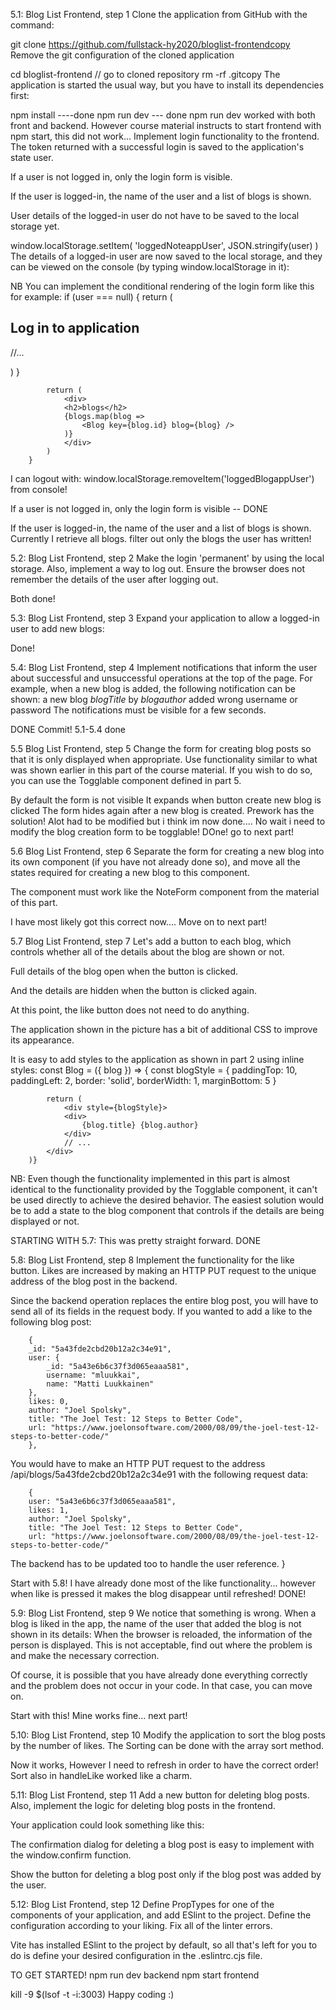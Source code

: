 5.1: Blog List Frontend, step 1
Clone the application from GitHub with the command:

git clone https://github.com/fullstack-hy2020/bloglist-frontendcopy
Remove the git configuration of the cloned application

cd bloglist-frontend   // go to cloned repository
rm -rf .gitcopy
The application is started the usual way, but you have to install its dependencies first:

npm install     ----done
npm run dev     --- done npm run dev worked with both front and backend. However course material instructs to start frontend with npm start, this did not work...
Implement login functionality to the frontend. The token returned with a successful login is saved to the application's state user.

If a user is not logged in, only the login form is visible.

If the user is logged-in, the name of the user and a list of blogs is shown.

User details of the logged-in user do not have to be saved to the local storage yet.

window.localStorage.setItem(
    'loggedNoteappUser', JSON.stringify(user)
    )
The details of a logged-in user are now saved to the local storage, and they can be viewed on the console (by typing window.localStorage in it):

NB You can implement the conditional rendering of the login form like this for example:
            if (user === null) {
                return (
                <div>
                    <h2>Log in to application</h2>
                    <form>
                    //...
                    </form>
                </div>
                )
            }

            return (
                <div>
                <h2>blogs</h2>
                {blogs.map(blog =>
                    <Blog key={blog.id} blog={blog} />
                )}
                </div>
            )
        }

I can logout with: window.localStorage.removeItem('loggedBlogappUser') from console!

If a user is not logged in, only the login form is visible -- DONE

If the user is logged-in, the name of the user and a list of blogs is shown.
    Currently I retrieve all blogs. filter out only the blogs the user has written!


5.2: Blog List Frontend, step 2
Make the login 'permanent' by using the local storage. Also, implement a way to log out.
Ensure the browser does not remember the details of the user after logging out.

Both done!

5.3: Blog List Frontend, step 3
Expand your application to allow a logged-in user to add new blogs:

Done!

5.4: Blog List Frontend, step 4
Implement notifications that inform the user about successful and unsuccessful operations at the top of the page. For example, when a new blog is added, the following notification can be shown:
        a new blog  $blogTitle$ by $blog author$ added 
        wrong username or password
The notifications must be visible for a few seconds.

DONE
Commit! 5.1-5.4 done


5.5 Blog List Frontend, step 5
Change the form for creating blog posts so that it is only displayed when appropriate. Use functionality similar to what was shown earlier in this part of the course material. If you wish to do so, you can use the Togglable component defined in part 5.

By default the form is not visible
It expands when button create new blog is clicked
The form hides again after a new blog is created.
Prework has the solution! Alot had to be modified but i think im now done....
No wait i need to modify the blog creation form to be togglable!
DOne!
go to next part!


5.6 Blog List Frontend, step 6
Separate the form for creating a new blog into its own component (if you have not already done so), and move all the states required for creating a new blog to this component.

The component must work like the NoteForm component from the material of this part.

I have most likely got this correct now....
Move on to next part!


5.7 Blog List Frontend, step 7
Let's add a button to each blog, which controls whether all of the details about the blog are shown or not.

Full details of the blog open when the button is clicked.

And the details are hidden when the button is clicked again.

At this point, the like button does not need to do anything.

The application shown in the picture has a bit of additional CSS to improve its appearance.

It is easy to add styles to the application as shown in part 2 using inline styles:
        const Blog = ({ blog }) => {
            const blogStyle = {
                paddingTop: 10,
                paddingLeft: 2,
                border: 'solid',
                borderWidth: 1,
                marginBottom: 5
            }

            return (
                <div style={blogStyle}>
                <div>
                    {blog.title} {blog.author}
                </div>
                // ...
            </div>
        )}

NB: Even though the functionality implemented in this part is almost identical to the functionality provided by the Togglable component, it can't be used directly to achieve the desired behavior. The easiest solution would be to add a state to the blog component that controls if the details are being displayed or not.


STARTING WITH 5.7:
    This was pretty straight forward. DONE


5.8: Blog List Frontend, step 8
Implement the functionality for the like button. Likes are increased by making an HTTP PUT request to the unique address of the blog post in the backend.

Since the backend operation replaces the entire blog post, you will have to send all of its fields in the request body. If you wanted to add a like to the following blog post:

        {
        _id: "5a43fde2cbd20b12a2c34e91",
        user: {
            _id: "5a43e6b6c37f3d065eaaa581",
            username: "mluukkai",
            name: "Matti Luukkainen"
        },
        likes: 0,
        author: "Joel Spolsky",
        title: "The Joel Test: 12 Steps to Better Code",
        url: "https://www.joelonsoftware.com/2000/08/09/the-joel-test-12-steps-to-better-code/"
        },

You would have to make an HTTP PUT request to the address /api/blogs/5a43fde2cbd20b12a2c34e91 with the following request data:

        {
        user: "5a43e6b6c37f3d065eaaa581",
        likes: 1,
        author: "Joel Spolsky",
        title: "The Joel Test: 12 Steps to Better Code",
        url: "https://www.joelonsoftware.com/2000/08/09/the-joel-test-12-steps-to-better-code/"

The backend has to be updated too to handle the user reference.
        }

Start with 5.8!
    I have already done most of the like functionality... however when like is pressed it makes the blog disappear until refreshed!
DONE!

5.9: Blog List Frontend, step 9
We notice that something is wrong. When a blog is liked in the app, the name of the user that added the blog is not shown in its details:
When the browser is reloaded, the information of the person is displayed. This is not acceptable, find out where the problem is and make the necessary correction.

Of course, it is possible that you have already done everything correctly and the problem does not occur in your code. In that case, you can move on.

Start with this! Mine works fine... next part!

5.10: Blog List Frontend, step 10
Modify the application to sort the blog posts by the number of likes. The Sorting can be done with the array sort method.

Now it works, However I need to refresh in order to have the correct order! Sort also in handleLike worked like a charm.


5.11: Blog List Frontend, step 11
Add a new button for deleting blog posts. Also, implement the logic for deleting blog posts in the frontend.

Your application could look something like this:

The confirmation dialog for deleting a blog post is easy to implement with the window.confirm function.

Show the button for deleting a blog post only if the blog post was added by the user.


5.12: Blog List Frontend, step 12
Define PropTypes for one of the components of your application, and add ESlint to the project. Define the configuration according to your liking. Fix all of the linter errors.

Vite has installed ESlint to the project by default, so all that's left for you to do is define your desired configuration in the .eslintrc.cjs file.

TO GET STARTED!
npm run dev  backend
npm start    frontend

kill -9 $(lsof -t -i:3003)
Happy coding :)
